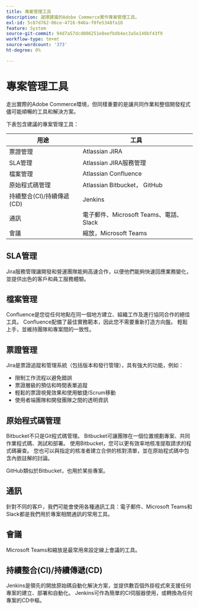 ```yaml
---
title: 專案管理工具
description: 選擇建議的Adobe Commerce實作專案管理工具。
exl-id: 5c87d762-06ce-4716-946a-f0fe5348fa18
feature: System
source-git-commit: 94d7a57dcd006251e8eefbdb4ec3a5e140bf43f9
workflow-type: tm+mt
source-wordcount: '373'
ht-degree: 0%

---
```


# 專案管理工具

走出實際的Adobe Commerce環境，但同樣重要的是讓共同作業和整個開發程式儘可能順暢的工具和解決方案。

下表包含建議的專案管理工具：

| 用途 | 工具 |
|------------------------------------------------------|--------------------------------------|
| 票證管理 | Atlassian JIRA |
| SLA管理 | Atlassian JIRA服務管理 |
| 檔案管理 | Atlassian Confluence |
| 原始程式碼管理 | Atlassian Bitbucket， GitHub |
| 持續整合(CI)/持續傳遞(CD) | Jenkins |
| 通訊 | 電子郵件、Microsoft Teams、電話、Slack |
| 會議 | 縮放，Microsoft Teams |

## SLA管理

Jira服務管理讓開發和營運團隊能夠高速合作，以便他們能夠快速回應業務變化，並提供出色的客戶和員工服務體驗。

## 檔案管理

Confluence是您從任何地點在同一個地方建立、組織工作及進行協同合作的絕佳工具。 Confluence配備了最佳實務範本，因此您不需要重新打造方向盤。 輕鬆上手，並維持團隊和專案間的一致性。

## 票證管理

Jira是票證追蹤和管理系統（包括版本和發行管理），具有強大的功能，例如：

- 限制工作流程以避免錯誤
- 票證層級的預估和時間表單追蹤
- 輕鬆的票證視覺效果和使用敏捷/Scrum移動
- 使用者端團隊和開發團隊之間的透明資訊

## 原始程式碼管理

Bitbucket不只是Git程式碼管理。 Bitbucket可讓團隊在一個位置規劃專案、共同作業程式碼、測試和部署。 使用Bitbucket，您可以更有效率地核准提取請求的程式碼審查。 您也可以與指定的核准者建立合併的核對清單，並在原始程式碼中包含內嵌註解的討論。

GitHub類似於Bitbucket，也用於某些專案。

## 通訊

針對不同的客戶，我們可能會使用各種通訊工具：電子郵件、Microsoft Teams和Slack都是我們用於專案相關通訊的常用工具。

## 會議

Microsoft Teams和縮放是最常用來設定線上會議的工具。

## 持續整合(CI)/持續傳遞(CD)

Jenkins是領先的開放原始碼自動化解決方案，並提供數百個外掛程式來支援任何專案的建立、部署和自動化。 Jenkins可作為簡單的CI伺服器使用，或轉換為任何專案的CD中樞。
